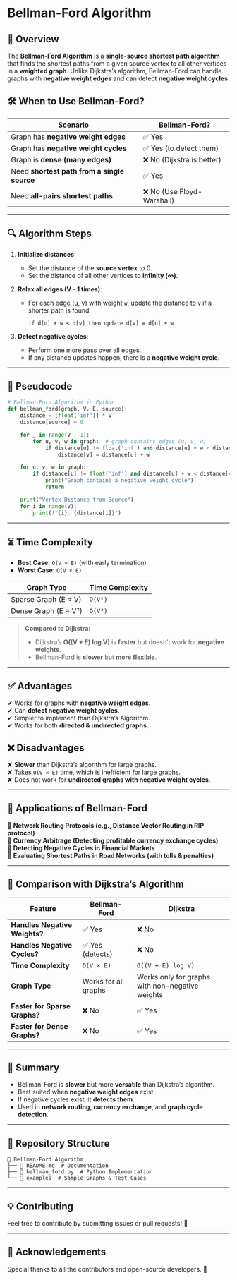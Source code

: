 # Bellman-Ford Algorithm

## 📌 Overview
The **Bellman-Ford Algorithm** is a **single-source shortest path algorithm** that finds the shortest paths from a given source vertex to all other vertices in a **weighted graph**. Unlike Dijkstra’s algorithm, Bellman-Ford can handle graphs with **negative weight edges** and can detect **negative weight cycles**.

## 🛠️ When to Use Bellman-Ford?
| **Scenario** | **Bellman-Ford?** |
|-------------|----------------|
| Graph has **negative weight edges** | ✅ Yes |
| Graph has **negative weight cycles** | ✅ Yes (to detect them) |
| Graph is **dense (many edges)** | ❌ No (Dijkstra is better) |
| Need **shortest path from a single source** | ✅ Yes |
| Need **all-pairs shortest paths** | ❌ No (Use Floyd-Warshall) |

---

## 🔍 Algorithm Steps
1. **Initialize distances**:
   - Set the distance of the **source vertex** to 0.
   - Set the distance of all other vertices to **infinity (∞)**.

2. **Relax all edges (V - 1 times)**:
   - For each edge (u, v) with weight `w`, update the distance to `v` if a shorter path is found:
     ```
     if d[u] + w < d[v] then update d[v] = d[u] + w
     ```

3. **Detect negative cycles**:
   - Perform one more pass over all edges.
   - If any distance updates happen, there is a **negative weight cycle**.

---

## 📝 Pseudocode
```python
# Bellman-Ford Algorithm in Python
def bellman_ford(graph, V, E, source):
    distance = [float('inf')] * V
    distance[source] = 0

    for _ in range(V - 1):
        for u, v, w in graph:  # graph contains edges (u, v, w)
            if distance[u] != float('inf') and distance[u] + w < distance[v]:
                distance[v] = distance[u] + w

    for u, v, w in graph:
        if distance[u] != float('inf') and distance[u] + w < distance[v]:
            print("Graph contains a negative weight cycle")
            return

    print("Vertex Distance from Source")
    for i in range(V):
        print(f"{i}: {distance[i]}")
```

---

## ⏳ Time Complexity
- **Best Case:** `O(V + E)` (with early termination)
- **Worst Case:** `O(V × E)`

| **Graph Type** | **Time Complexity** |
|--------------|----------------|
| Sparse Graph (E ≈ V) | `O(V²)` |
| Dense Graph (E ≈ V²) | `O(V³)` |

> **Compared to Dijkstra:**
> - Dijkstra’s **O((V + E) log V)** is **faster** but doesn’t work for **negative weights**.
> - Bellman-Ford is **slower** but **more flexible**.

---

## ✅ Advantages
✔ Works for graphs with **negative weight edges**.  
✔ Can **detect negative weight cycles**.  
✔ Simpler to implement than Dijkstra’s Algorithm.  
✔ Works for both **directed & undirected graphs**.

## ❌ Disadvantages
✘ **Slower** than Dijkstra’s algorithm for large graphs.  
✘ Takes `O(V × E)` time, which is inefficient for large graphs.  
✘ Does not work for **undirected graphs with negative weight cycles**.

---

## 🚀 Applications of Bellman-Ford
🔹 **Network Routing Protocols (e.g., Distance Vector Routing in RIP protocol)**  
🔹 **Currency Arbitrage (Detecting profitable currency exchange cycles)**  
🔹 **Detecting Negative Cycles in Financial Markets**  
🔹 **Evaluating Shortest Paths in Road Networks (with tolls & penalties)**  

---

## 🔎 Comparison with Dijkstra’s Algorithm
| **Feature** | **Bellman-Ford** | **Dijkstra** |
|------------|---------------|------------|
| **Handles Negative Weights?** | ✅ Yes | ❌ No |
| **Handles Negative Cycles?** | ✅ Yes (detects) | ❌ No |
| **Time Complexity** | `O(V × E)` | `O((V + E) log V)` |
| **Graph Type** | Works for all graphs | Works only for graphs with non-negative weights |
| **Faster for Sparse Graphs?** | ❌ No | ✅ Yes |
| **Faster for Dense Graphs?** | ❌ No | ✅ Yes |

---

## 🏁 Summary
- Bellman-Ford is **slower** but more **versatile** than Dijkstra’s algorithm.
- Best suited when **negative weight edges** exist.
- If negative cycles exist, it **detects them**.
- Used in **network routing**, **currency exchange**, and **graph cycle detection**.

---

## 📂 Repository Structure
```
📂 Bellman-Ford Algorithm
├── 📜 README.md  # Documentation
├── 📜 bellman_ford.py  # Python Implementation
└── 📂 examples  # Sample Graphs & Test Cases
```

---

## 💡 Contributing
Feel free to contribute by submitting issues or pull requests! 🚀




---

## 🙌 Acknowledgements
Special thanks to all the contributors and open-source developers. 💖
